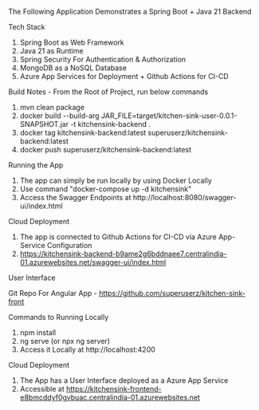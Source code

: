 The Following Application Demonstrates a Spring Boot + Java 21 Backend

Tech Stack
1. Spring Boot as Web Framework
2. Java 21 as Runtime
3. Spring Security For Authentication & Authorization
4. MongoDB as a NoSQL Database
5. Azure App Services for Deployment + Github Actions for CI-CD

Build Notes -
  From the Root of Project, run below commands
1. mvn clean package
2. docker build --build-arg JAR_FILE=target/kitchen-sink-user-0.0.1-SNAPSHOT.jar -t kitchensink-backend .
3. docker tag kitchensink-backend:latest superuserz/kitchensink-backend:latest
4. docker push superuserz/kitchensink-backend:latest

Running the App
1. The app can simply be run locally by using Docker Locally
2. Use command "docker-compose up -d kitchensink"
3. Access the Swagger Endpoints at http://localhost:8080/swagger-ui/index.html

Cloud Deployment
1. The app is connected to Github Actions for CI-CD via Azure App-Service Configuration
2. https://kitchensink-backend-b9ame2g6bddnaee7.centralindia-01.azurewebsites.net/swagger-ui/index.html

User Interface

Git Repo For Angular App - https://github.com/superuserz/kitchen-sink-front

Commands to Running Locally
1. npm install
2. ng serve (or npx ng server)
3. Access it Locally at http://localhost:4200

Cloud Deployment

1. The App has a User Interface deployed as a Azure App Service
2. Accessible at https://kitchensink-frontend-e8bmcddyf0gvbuac.centralindia-01.azurewebsites.net

   
